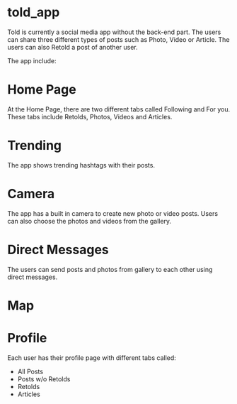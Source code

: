 # told_app

Told is currently a social media app without the back-end part. The users can share three different types of posts such as Photo, Video or Article.
The users can also Retold a post of another user.

The app include:

# Home Page

At the Home Page, there are two different tabs called Following and For you.
These tabs include Retolds, Photos, Videos and Articles.

# Trending

The app shows trending hashtags with their posts.

# Camera

The app has a built in camera to create new photo or video posts. Users can also choose the photos and videos from the gallery. 

# Direct Messages

The users can send posts and photos from gallery to each other using direct messages. 

# Map

# Profile
Each user has their profile page with different tabs called:
- All Posts
- Posts w/o Retolds
- Retolds
- Articles
